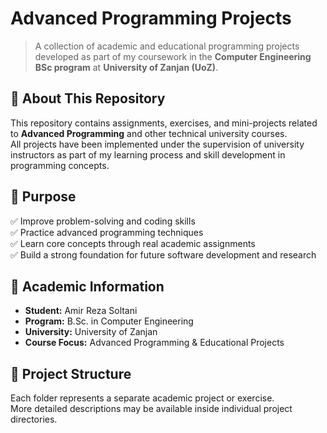 # Advanced Programming Projects

> A collection of academic and educational programming projects developed as part of my coursework in the **Computer Engineering BSc program** at **University of Zanjan (UoZ)**.

## 📘 About This Repository
This repository contains assignments, exercises, and mini-projects related to **Advanced Programming** and other technical university courses.  
All projects have been implemented under the supervision of university instructors as part of my learning process and skill development in programming concepts.

## 🎯 Purpose
✅ Improve problem-solving and coding skills  
✅ Practice advanced programming techniques  
✅ Learn core concepts through real academic assignments  
✅ Build a strong foundation for future software development and research  

## 📍 Academic Information
- **Student:** Amir Reza Soltani  
- **Program:** B.Sc. in Computer Engineering  
- **University:** University of Zanjan  
- **Course Focus:** Advanced Programming & Educational Projects  

## 📂 Project Structure
Each folder represents a separate academic project or exercise.  
More detailed descriptions may be available inside individual project directories.
